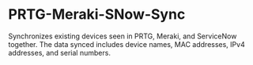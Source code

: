 # PRTG-Meraki-SNow-Sync
Synchronizes existing devices seen in PRTG, Meraki, and ServiceNow together. The data synced includes device names, MAC addresses, IPv4 addresses, and serial numbers.
